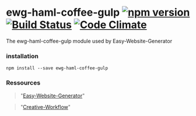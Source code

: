 # ewg-haml-coffee-gulp [![npm version](https://badge.fury.io/js/ewg-haml-coffee-gulp.svg)](https://badge.fury.io/js/ewg-haml-coffee-gulp) [![Build Status](https://travis-ci.org/easy-website-generator/ewg-haml-coffee-gulp.svg?branch=master)](https://travis-ci.org/easy-website-generator/ewg-haml-coffee-gulp) [![Code Climate](https://codeclimate.com/github/easy-website-generator/ewg-haml-coffee-gulp/badges/gpa.svg)](https://codeclimate.com/github/easy-website-generator/ewg-haml-coffee-gulp)


The ewg-haml-coffee-gulp module used by Easy-Website-Generator

### installation 
``npm install --save ewg-haml-coffee-gulp``

### Ressources
> "[Easy-Website-Generator](https://github.com/easy-website-generator/)"

> "[Creative-Workflow](http://www.creative-workflow.berlin/company.html)"

